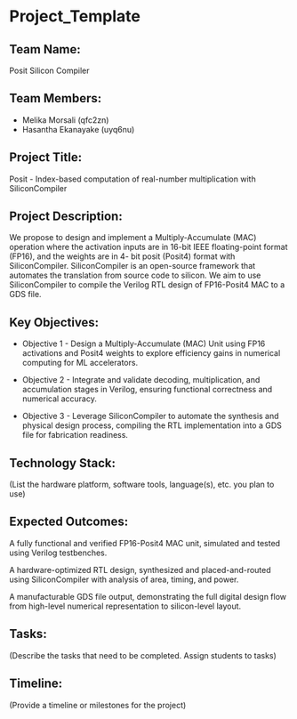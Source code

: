 # Project_Template

## Team Name: 
Posit Silicon Compiler

## Team Members:
- Melika Morsali (qfc2zn)
- Hasantha Ekanayake (uyq6nu)

## Project Title:
Posit - Index-based computation of real-number multiplication with SiliconCompiler

## Project Description:
We propose to design and implement a Multiply-Accumulate (MAC) operation where the
activation inputs are in 16-bit IEEE floating-point format (FP16), and the weights are in 4-
bit posit (Posit4) format with SiliconCompiler. SiliconCompiler is an open-source framework
that automates the translation from source code to silicon. We aim to use SiliconCompiler
to compile the Verilog RTL design of FP16-Posit4 MAC to a GDS file.

## Key Objectives:

- Objective 1 - Design a Multiply-Accumulate (MAC) Unit using FP16 activations and Posit4 weights to explore efficiency gains in numerical computing for ML accelerators.

- Objective 2 - Integrate and validate decoding, multiplication, and accumulation stages in Verilog, ensuring functional correctness and numerical accuracy.

- Objective 3 - Leverage SiliconCompiler to automate the synthesis and physical design process, compiling the RTL implementation into a GDS file for fabrication readiness.

## Technology Stack:
(List the hardware platform, software tools, language(s), etc. you plan to use)

## Expected Outcomes:
A fully functional and verified FP16-Posit4 MAC unit, simulated and tested using Verilog testbenches.

A hardware-optimized RTL design, synthesized and placed-and-routed using SiliconCompiler with analysis of area, timing, and power.

A manufacturable GDS file output, demonstrating the full digital design flow from high-level numerical representation to silicon-level layout.

## Tasks:
(Describe the tasks that need to be completed. Assign students to tasks)

## Timeline:
(Provide a timeline or milestones for the project)
